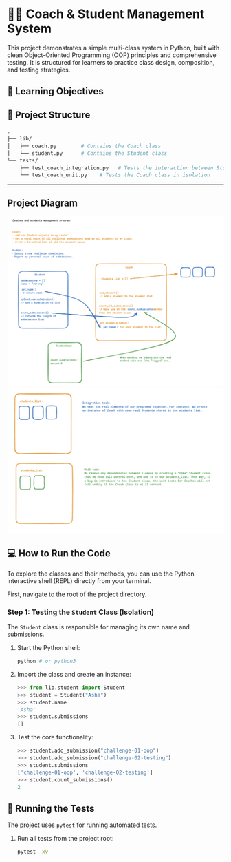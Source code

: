 # 🧑‍🏫 Coach & Student Management System

This project demonstrates a simple multi-class system in Python, built with clean Object-Oriented Programming (OOP) principles and comprehensive testing. It is structured for learners to practice class design, composition, and testing strategies.

## 🚀 Learning Objectives

## 📂 Project Structure
```bash
.
├── lib/
│   ├── coach.py        # Contains the Coach class
│   └── student.py      # Contains the Student class
└── tests/
    ├── test_coach_integration.py   # Tests the interaction between Student and Coach classes
    └── test_coach_unit.py    # Tests the Coach class in isolation
```
---

## Project Diagram

![user stories and diagram](diagram.png)
![unit vs integration tests](integration_vs_unit.png)

## 💻 How to Run the Code

To explore the classes and their methods, you can use the Python interactive shell (REPL) directly from your terminal.

First, navigate to the root of the project directory.

### Step 1: Testing the `Student` Class (Isolation)

The `Student` class is responsible for managing its own name and submissions.

1.  Start the Python shell:

    ```bash
    python # or python3
    ```

2.  Import the class and create an instance:

    ```python
    >>> from lib.student import Student
    >>> student = Student("Asha")
    >>> student.name
    'Asha'
    >>> student.submissions
    []
    ```

3.  Test the core functionality:

    ```python
    >>> student.add_submission("challenge-01-oop")
    >>> student.add_submission("challenge-02-testing")
    >>> student.submissions
    ['challenge-01-oop', 'challenge-02-testing']
    >>> student.count_submissions()
    2
    ```

## 🧪 Running the Tests

The project uses `pytest` for running automated tests.

1.  Run all tests from the project root:

    ```bash
    pytest -xv
    ```
